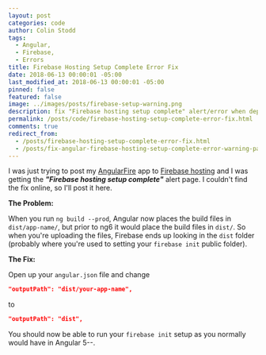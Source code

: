 ```yaml
---
layout: post
categories: code
author: Colin Stodd
tags:
  - Angular,
  - Firebase,
  - Errors
title: Firebase Hosting Setup Complete Error Fix
date: 2018-06-13 00:00:01 -05:00
last_modified_at: 2018-06-13 00:00:01 -05:00
pinned: false
featured: false
image: ../images/posts/firebase-setup-warning.png
description: fix "Firebase hosting setup complete" alert/error when deploying Angular 6 app to firebase hosting.
permalink: /posts/code/firebase-hosting-setup-complete-error-fix.html
comments: true
redirect_from:
  - /posts/firebase-hosting-setup-complete-error-fix.html
  - /posts/fix-angular-firebase-hosting-setup-complete-error-warning-page/
---
```


I was just trying to post my <a href="https://github.com/angular/angularfire2" target="_blank" rel="noopener">AngularFire</a> app to <a href="https://firebase.google.com/" target="_blank" rel="noopener">Firebase hosting</a> and I was getting the ***"Firebase hosting setup complete"*** alert page. I couldn't find the fix online, so I'll post it here.

**The Problem:**

When you run `ng build --prod`, Angular now places the build files in `dist/app-name/`, but prior to ng6 it would place the build files in `dist/`. So when you're uploading the files, Firebase ends up looking in the `dist` folder (probably where you're used to setting your `firebase init` public folder).

**The Fix:**

Open up your `angular.json` file and change

```json
"outputPath": "dist/your-app-name",
```

to

```json
"outputPath": "dist",
```

You should now be able to run your `firebase init` setup as you normally would have in Angular 5--.

